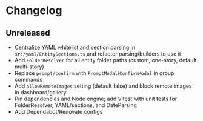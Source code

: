 # Changelog

## Unreleased
- Centralize YAML whitelist and section parsing in `src/yaml/EntitySections.ts` and refactor parsing/builders to use it
- Add `FolderResolver` for all entity folder paths (custom, one-story, default multi-story)
- Replace `prompt/confirm` with `PromptModal`/`ConfirmModal` in group commands
- Add `allowRemoteImages` setting (default false) and block remote images in dashboard/gallery
- Pin dependencies and Node engine; add Vitest with unit tests for FolderResolver, YAML/sections, and DateParsing
- Add Dependabot/Renovate configs
